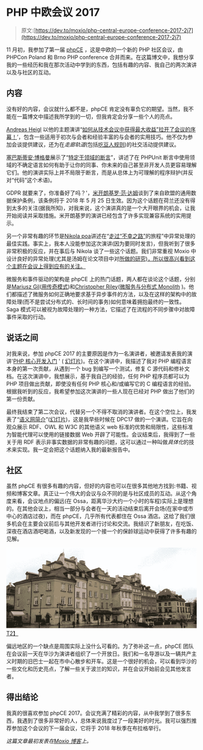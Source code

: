 # PHP 中欧会议 2017

> 原文:[https://dev.to/moxio/php-central-europe-conference-2017-2j7](https://dev.to/moxio/php-central-europe-conference-2017-2j7)

11 月初，我参加了第一届 [phpCE](https://2017.phpce.eu/) ，这是中欧的一个新的 PHP 社区会议，由 PHPCon Poland 和 Brno PHP conference 合并而来。在这篇博文中，我想分享我的一些经历和我在那次活动中学到的东西，包括有趣的内容、我自己的两次演讲以及与社区的互动。

## 内容

没有好的内容，会议就什么都不是，phpCE 肯定没有辜负它的期望。当然，我不能在一篇博文中描述我所学到的一切，但我肯定会分享一些个人的亮点。

[Andreas Heigl](https://twitter.com/heiglandreas) 以他的主题演讲“[如何从技术会议中获得最大收益”拉开了会议的序幕！](https://joind.in/event/php-central-europe-conference/how-to-get-the-most-out-of-a-tech-conference)’，包含一些适用于初次与会者和经验丰富的与会者的实用技巧。他不仅为参加会谈提供建议，还为在*走廊轨道*(包括[吃豆人规则](http://ericholscher.com/blog/2017/aug/2/pacman-rule-conferences/))的社交活动提供建议。

[塞巴斯蒂安·博格曼](https://twitter.com/s_bergmann)展示了“[特定于领域的断言](https://joind.in/event/php-central-europe-conference/domain-specific-assertions)”，讲述了在 PHPUnit 断言中使用领域的不确定语言如何有助于让你的同事、你未来的自己甚至非开发人员更容易理解它们。他的演讲实际上并不局限于断言，而是从总体上为可理解的程序辩护(并反对“代码”这个术语)。

GDPR 就要来了，你准备好了吗？'，[米开朗基罗·范·达姆](https://twitter.com/DragonBe)谈到了来自欧盟的通用数据保护条例，该条例将于 2018 年 5 月 25 日生效。因为这个话题在荷兰还没有得到太多的关注(据我所知)，对我来说，这个演讲真的是一个大开眼界的机会，让我开始阅读并采取措施。米开朗基罗的演讲已经包含了许多实现兼容系统的实用提示。

另一个非常有趣的环节是[Nikola poa](https://twitter.com/nikolaposa)讲述在“[走过“不幸之路”](https://joind.in/event/php-central-europe-conference/journey-through-unhappy-path---dealing-with-exceptional-conditions)的旅程”中异常处理的最佳实践。事实上，我本人没能参加这次演讲(因为要同时发言)，但我听到了很多非常积极的反应，并在事后与 Nikola 谈了一些这个话题。我们非常重视 Moxio 中设计良好的异常处理(尤其是汤姆在论文项目中对[所做的研究)，所以很高兴看到这个主题在会议上得到应有的关注。](https://www.moxio.com/blog/14/understanding-exceptional-flow)

微服务和事件驱动的架构是 phpCE 上的热门话题，两人都在谈论这个话题，分别是[Mariusz Gil](https://twitter.com/mariuszgil)([用传奇模式](https://joind.in/event/php-central-europe-conference/modeling-complex-processes-and-time-with-saga-pattern))和[Christopher Riley](https://twitter.com/giveupalready)([微服务与分布式 Monolith](https://joind.in/event/php-central-europe-conference/microservices-vs-the-distributed-monolith) )。他们都描述了微服务如何正确地要求基于异步事件的方法，以及在这样的架构中的故障处理(而不是尝试分布式的、长时间的事务)如何意味着拥抱最终的一致性。Saga 模式可以被视为故障处理的一种方法，它描述了在流程的不同步骤中对故障事件采取的行动。

## 说话之间

对我来说，参加 phpCE 2017 的主要原因是作为一名演讲者，被邀请发表我的演讲'[PHP 核心开发入门](https://joind.in/event/php-central-europe-conference/getting-started-with-php-core-development) ' ( [幻灯片](https://speakerdeck.com/aboks/getting-started-with-php-core-development-phpce-2017))。在这个演讲中，我描述了我对 PHP 编程语言本身的第一次贡献，从遇到一个 bug 到编写一个测试，修复 C 源代码和修补文档。在这次演讲中，我想展示，基于我自己的经验，任何 PHP 程序员都可以为 PHP 项目做出贡献，即使没有任何 PHP 核心和/或编写它的 C 编程语言的经验。根据我听到的反应，我希望参加这次演讲的一些人现在已经对 PHP 做出了他们的第一份贡献。

最终我结束了第二次会议，代替另一个不得不取消的演讲者。在这个空位上，我发表了“[语义网简介](https://joind.in/event/php-central-europe-conference/introduction-to-the-semantic-web)”([幻灯片](https://speakerdeck.com/aboks/introduction-to-the-semantic-web-phpce-2017))，这是我早些时候在 DPC17 做的一个演讲。它旨在向观众展示 RDF、OWL 和 W3C 的其他语义 web 标准的优势和局限性，这些标准为智能代理可以使用的链接数据 Web 开辟了可能性。会议结束后，我得到了一些关于用 RDF 表示非事实数据的非常有趣的问题，这可以通过一种叫做*具体化*的技术来实现。我一定会把这个话题纳入我的最新报告中。

## 社区

虽然 phpCE 有很多有趣的内容，但好的内容也可以在很多其他地方找到:书籍、视频和博客文章。真正让一个伟大的会议与众不同的是与社区成员的互动。从这个角度来看，会议地点的偏远(在 Ossa，距离华沙大约一个小时的车程)实际上是理想的。在其他会议上，相当一部分与会者在一天的活动结束后离开会场(在家中或市中心的酒店过夜)，而在 phpCE，几乎所有代表都住在 Ossa 酒店。这给了我们很多机会在主要会议前后与其他开发者进行讨论和交流。我结识了新朋友，在吃饭、深夜在酒店酒吧喝酒，以及新发现的一个接一个的保龄球运动中获得了许多有趣的见解。

[![Warsaw on a rainy November afternoon](img/0ab5767b09337d3d027f9ca9f3d08f2d.png)T2】](https://res.cloudinary.com/practicaldev/image/fetch/s--zCgQM42b--/c_limit%2Cf_auto%2Cfl_progressive%2Cq_auto%2Cw_880/https://www.moxio.com/documents/gfx/blog/20171205_phpce_1.jpg)

偏远地区的一个缺点是周围实际上没什么可看的。为了弥补这一点，phpCE 团队在会议前一天在华沙为演讲者组织了一个开放日。我们和一名导游以及一辆共产主义时期的旧巴士一起在市中心散步和开车。这是一个很好的机会，可以看到华沙的一些文化和历史亮点，了解一些关于波兰的知识，并在会议开始前会见其他发言者。

## 得出结论

我真的很喜欢参加 phpCE 2017。会议充满了精彩的内容，从中我学到了很多东西，我遇到了很多非常好的人，总体来说我度过了一段美好的时光。我可以强烈推荐参加这个会议的下一届会议，它将于 2018 年秋季在布拉格举行。

*这篇文章最初发表在[Moxio 博客](https://www.moxio.com/blog/22/php-central-europe-conference-2017)上。*